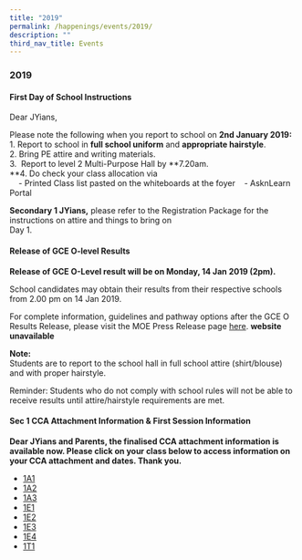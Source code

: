 ```yaml
---
title: "2019"
permalink: /happenings/events/2019/
description: ""
third_nav_title: Events
---
```

### **2019**
#### **First Day of School Instructions**
Dear JYians,  
  
Please note the following when you report to school on **2nd January 2019:**  
1\. Report to school in **full school uniform** and **appropriate hairstyle**.  
2\. Bring PE attire and writing materials.  
3.  Report to level 2 Multi-Purpose Hall by **7.20am.  
**4\. Do check your class allocation via   
    - Printed Class list pasted on the whiteboards at the foyer    - AsknLearn Portal  
		
**Secondary 1 JYians,** please refer to the Registration Package for the instructions on attire and things to bring on  
Day 1.

#### **Release of GCE O-level Results**
**Release of GCE O-Level result will be on Monday, 14 Jan 2019 (2pm).**

School candidates may obtain their results from their respective schools from 2.00 pm on 14 Jan 2019.  
  
For complete information, guidelines and pathway options after the GCE O Results Release, please visit the MOE Press Release page [here](https://www.moe.gov.sg/news/press-releases/release-of-2018-singapore-cambridge-gce-o-level-examination-results-and-2019-joint-admissions-exercise).  **website unavailable**

**Note:**  
Students are to report to the school hall in full school attire (shirt/blouse) and with proper hairstyle.  

Reminder: Students who do not comply with school rules will not be able to receive results until attire/hairstyle requirements are met.

#### **Sec 1 CCA Attachment Information & First Session Information**
**Dear JYians and Parents, the finalised CCA attachment information is available now. Please click on your class below to access information on your CCA attachment and dates. Thank you.**

*   [1A1](/files/1A1.pdf)
*   [1A2](/files/1A2.pdf)
*   [1A3](/files/1A3.pdf)
*   [1E1](/files/1E1.pdf)
*   [1E2](/files/1E2.pdf)
*   [1E3](/files/1E3pdf)
*   [1E4](/files/1E4.pdf)
*   [1T1](/files/1T1.pdf)